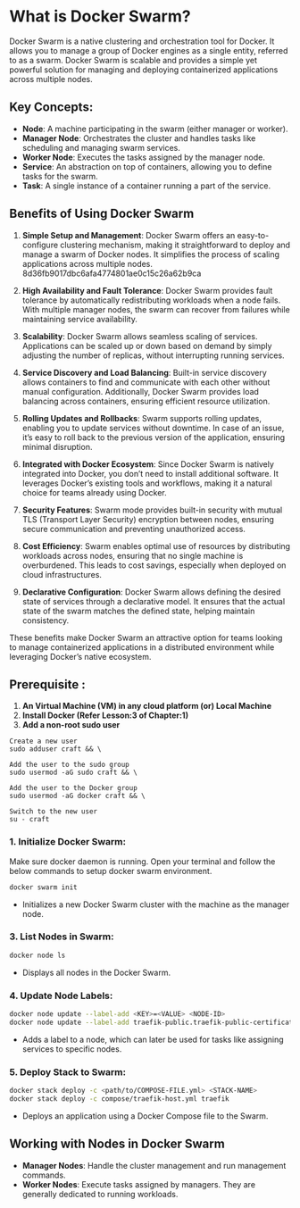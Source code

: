 # What is Docker Swarm?

Docker Swarm is a native clustering and orchestration tool for Docker. It allows you to manage a group of Docker engines as a single entity, referred to as a swarm. Docker Swarm is scalable and provides a simple yet powerful solution for managing and deploying containerized applications across multiple nodes.

## Key Concepts:
- **Node**: A machine participating in the swarm (either manager or worker).
- **Manager Node**: Orchestrates the cluster and handles tasks like scheduling and managing swarm services.
- **Worker Node**: Executes the tasks assigned by the manager node.
- **Service**: An abstraction on top of containers, allowing you to define tasks for the swarm.
- **Task**: A single instance of a container running a part of the service.

## Benefits of Using Docker Swarm

1. **Simple Setup and Management**: Docker Swarm offers an easy-to-configure clustering mechanism, making it straightforward to deploy and manage a swarm of Docker nodes. It simplifies the process of scaling applications across multiple nodes.
8d36fb9017dbc6afa4774801ae0c15c26a62b9ca
2. **High Availability and Fault Tolerance**: Docker Swarm provides fault tolerance by automatically redistributing workloads when a node fails. With multiple manager nodes, the swarm can recover from failures while maintaining service availability.

3. **Scalability**: Docker Swarm allows seamless scaling of services. Applications can be scaled up or down based on demand by simply adjusting the number of replicas, without interrupting running services.

4. **Service Discovery and Load Balancing**: Built-in service discovery allows containers to find and communicate with each other without manual configuration. Additionally, Docker Swarm provides load balancing across containers, ensuring efficient resource utilization.

5. **Rolling Updates and Rollbacks**: Swarm supports rolling updates, enabling you to update services without downtime. In case of an issue, it’s easy to roll back to the previous version of the application, ensuring minimal disruption.

6. **Integrated with Docker Ecosystem**: Since Docker Swarm is natively integrated into Docker, you don’t need to install additional software. It leverages Docker’s existing tools and workflows, making it a natural choice for teams already using Docker.

7. **Security Features**: Swarm mode provides built-in security with mutual TLS (Transport Layer Security) encryption between nodes, ensuring secure communication and preventing unauthorized access.

8. **Cost Efficiency**: Swarm enables optimal use of resources by distributing workloads across nodes, ensuring that no single machine is overburdened. This leads to cost savings, especially when deployed on cloud infrastructures.

9. **Declarative Configuration**: Docker Swarm allows defining the desired state of services through a declarative model. It ensures that the actual state of the swarm matches the defined state, helping maintain consistency.

These benefits make Docker Swarm an attractive option for teams looking to manage containerized applications in a distributed environment while leveraging Docker’s native ecosystem.


## Prerequisite :
 1. **An Virtual Machine (VM) in any cloud platform (or) Local Machine**
 2. **Install Docker (Refer Lesson:3 of Chapter:1)**
 3. **Add a non-root sudo user**
 ```
 Create a new user 
sudo adduser craft && \

 Add the user to the sudo group
sudo usermod -aG sudo craft && \

 Add the user to the Docker group
sudo usermod -aG docker craft && \

 Switch to the new user
su - craft 
```


      
### 1. **Initialize Docker Swarm**:
Make sure docker daemon is running. Open your terminal and follow the below commands to setup docker swarm environment.
   ```bash
   docker swarm init
   ```
   - Initializes a new Docker Swarm cluster with the machine as the manager node.


### 3. **List Nodes in Swarm**:
   ```bash
   docker node ls
   ```
   - Displays all nodes in the Docker Swarm.

### 4. **Update Node Labels**:
   ```bash
   docker node update --label-add <KEY>=<VALUE> <NODE-ID>
   docker node update --label-add traefik-public.traefik-public-certificates=true $(docker info -f '{{.Swarm.NodeID}}')
   ```
   - Adds a label to a node, which can later be used for tasks like assigning services to specific nodes.

### 5. **Deploy Stack to Swarm**:
   ```bash
   docker stack deploy -c <path/to/COMPOSE-FILE.yml> <STACK-NAME>
   docker stack deploy -c compose/traefik-host.yml traefik
   ```
   - Deploys an application using a Docker Compose file to the Swarm.

## Working with Nodes in Docker Swarm

- **Manager Nodes**: Handle the cluster management and run management commands.
- **Worker Nodes**: Execute tasks assigned by managers. They are generally dedicated to running workloads.



<!--stackedit_data:
eyJoaXN0b3J5IjpbLTM0NzQxNTg0NCwtMTIzMjkwNTk0MCw3Nz
kyMzg2NDIsMTAxMTg2MTc2NCwxMjgwMTY5MTg4LC0xMTc1MDQ4
NDE4XX0=
-->